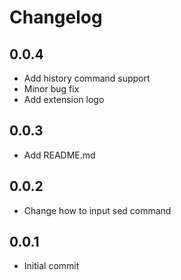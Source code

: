 # Changelog

## 0.0.4

- Add history command support
- Minor bug fix
- Add extension logo

## 0.0.3

- Add README.md

## 0.0.2

- Change how to input sed command

## 0.0.1

- Initial commit